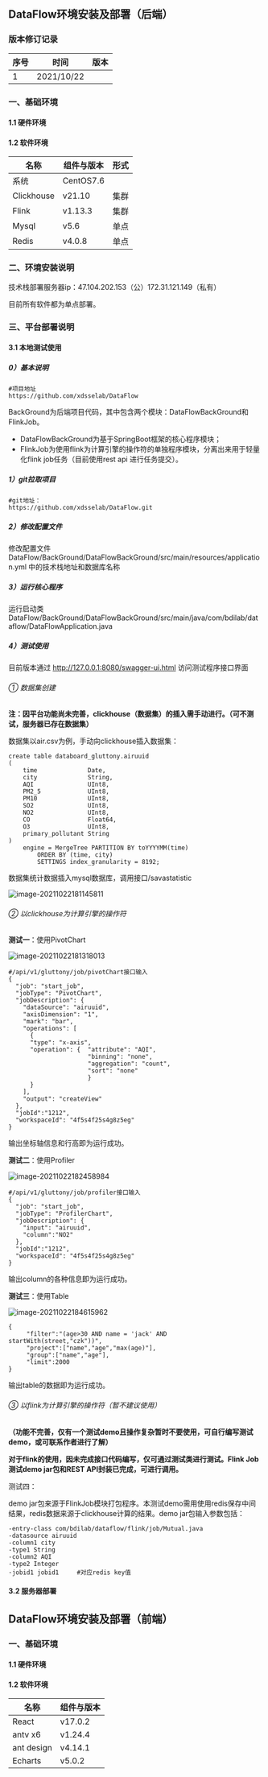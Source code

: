 ## DataFlow环境安装及部署（后端）

### 版本修订记录

| 序号 | 时间       | 版本 |
| ---- | ---------- | ---- |
| 1    | 2021/10/22 |      |



### 一、基础环境

#### 1.1 硬件环境

#### 1.2 软件环境

| 名称       | 组件与版本 | 形式 |
| ---------- | ---------- | ---- |
| 系统       | CentOS7.6  |      |
| Clickhouse | v21.10     | 集群 |
| Flink      | v1.13.3    | 集群 |
| Mysql      | v5.6       | 单点 |
| Redis      | v4.0.8     | 单点 |

### 二、环境安装说明

技术栈部署服务器ip：47.104.202.153（公）172.31.121.149（私有）

目前所有软件都为单点部署。

### 三、平台部署说明

#### 3.1 本地测试使用

##### 0）基本说明

```
#项目地址
https://github.com/xdsselab/DataFlow
```

BackGround为后端项目代码，其中包含两个模块：DataFlowBackGround和FlinkJob。

- DataFlowBackGround为基于SpringBoot框架的核心程序模块；
- FlinkJob为使用flink为计算引擎的操作符的单独程序模块，分离出来用于轻量化flink job任务（目前使用rest api 进行任务提交）。

##### 1）git拉取项目

```
#git地址：
https://github.com/xdsselab/DataFlow.git
```

##### 2）修改配置文件

修改配置文件 DataFlow/BackGround/DataFlowBackGround/src/main/resources/application.yml 中的技术栈地址和数据库名称

##### 3）运行核心程序

运行启动类 DataFlow/BackGround/DataFlowBackGround/src/main/java/com/bdilab/dataflow/DataFlowApplication.java

##### 4）测试使用

目前版本通过 http://127.0.0.1:8080/swagger-ui.html 访问测试程序接口界面

###### ① 数据集创建

**注：因平台功能尚未完善，clickhouse（数据集）的插入需手动进行。（可不测试，服务器已存在数据集）**

数据集以air.csv为例，手动向clickhouse插入数据集：

```
create table databoard_gluttony.airuuid
(
    time              Date,
    city              String,
    AQI               UInt8,
    PM2_5             UInt8,
    PM10              UInt8,
    SO2               UInt8,
    NO2               UInt8,
    CO                Float64,
    O3                UInt8,
    primary_pollutant String
)
    engine = MergeTree PARTITION BY toYYYYMM(time)
        ORDER BY (time, city)
        SETTINGS index_granularity = 8192;
```

数据集统计数据插入mysql数据库，调用接口/savastatistic

![image-20211022181145811](https://gitee.com/thitve/for-pic-go/raw/master/PicGo_img/20211022181145.png)

###### ② 以clickhouse为计算引擎的操作符

**测试一**：使用PivotChart

![image-20211022181318013](https://gitee.com/thitve/for-pic-go/raw/master/PicGo_img/20211022181318.png)

```
#/api/v1/gluttony/job/pivotChart接口输入
{
  "job": "start_job",
  "jobType": "PivotChart",
  "jobDescription": {
    "dataSource": "airuuid",
    "axisDimension": "1",
    "mark": "bar",
    "operations": [
      {
      "type": "x-axis",
      "operation": {  "attribute": "AQI",
                      "binning": "none",
                      "aggregation": "count",
                      "sort": "none"
                      }
      }
    ],
    "output": "createView"
  },
  "jobId":"1212",
  "workspaceId": "4f5s4f25s4g8z5eg"
}
```

输出坐标轴信息和行高即为运行成功。

**测试二**：使用Profiler

![image-20211022182458984](https://gitee.com/thitve/for-pic-go/raw/master/PicGo_img/20211022182459.png)

```
#/api/v1/gluttony/job/profiler接口输入
{
  "job": "start_job",
  "jobType": "ProfilerChart",
  "jobDescription": {
    "input": "airuuid",
    "column":"NO2"
  },
  "jobId":"1212",
  "workspaceId": "4f5s4f25s4g8z5eg"
}
```

输出column的各种信息即为运行成功。

**测试三**：使用Table

![image-20211022184615962](https://gitee.com/thitve/for-pic-go/raw/master/PicGo_img/20211022184616.png)

```
{
     "filter":"(age>30 AND name = 'jack' AND startWith(street,"czk"))",
     "project":["name","age","max(age)"],
     "group":["name","age"],
     "limit":2000
}
```

输出table的数据即为运行成功。

###### ③ 以flink为计算引擎的操作符（暂不建议使用）

**（功能不完善，仅有一个测试demo且操作复杂暂时不要使用，可自行编写测试demo，或可联系作者进行了解）**

**对于flink的使用，因未完成接口代码编写，仅可通过测试类进行测试。Flink Job测试demo jar包和REST API封装已完成，可进行调用。**

测试四：

demo jar包来源于FlinkJob模块打包程序。本测试demo需用使用redis保存中间结果，redis数据来源于clickhouse计算的结果。demo jar包输入参数包括：

```
-entry-class com/bdilab/dataflow/flink/job/Mutual.java
-datasource airuuid
-column1 city
-type1 String
-column2 AQI
-type2 Integer
-jobid1 jobid1     #对应redis key值
```

#### 3.2 服务器部署

## DataFlow环境安装及部署（前端）

### 一、基础环境

#### 1.1 硬件环境

#### 1.2 软件环境

| 名称       | 组件与版本 |
| ---------- | ---------- |
| React      | v17.0.2    | 
| antv x6    | v1.24.4    | 
| ant design | v4.14.1    | 
| Echarts    | v5.0.2     | 
